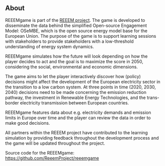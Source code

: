 <a name="about_en"></a>

## About

REEEMgame is part of the [REEEM project](http://www.reeem.org). The game
is developed to disseminate the data behind the simplified Open-source
Engagement Model: OSeMBE, which is the open source energy model base for the European
Union. The purpose of the game is to support learning sessions with stakeholders to
provide stakeholders with a low-threshold understanding of energy system dynamics.

REEEMgame simulates how the future will look depending on how the player decides to act
and the goal is to maximize the score in 2050, considering the social, environmental and
economic dimensions.

The game aims to let the player interactively discover how (policy) decisions might affect the
development of the European electricity sector in the transition to a low carbon system. At
three points in time (2020, 2030, 2040) decisions need to be made concerning the emission
reduction pathway, the investment in Renewable Energy Technologies, and the trans-border
electricity transmission between European countries.

REEEMgame features data about e.g. electricity demands and emission limits in Europe over time and the player can review the data in order to make good decisions.

All partners within the REEEM project have contributed to the learning simulation by providing feedback throughout the development process and the game will be updated throughout the project.

Source code for the REEEMgame: https://github.com/ReeemProject/reeemgame

